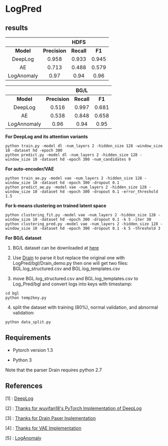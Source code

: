 # LogPred


##  results

|       |            | HDFS |     |
| :----:|:----:|:----:|:----:|
| **Model** | **Precision** | **Recall** | **F1** |
| DeepLog | 0.958 | 0.933 | 0.945 |
| AE | 0.713 | 0.488 | 0.579 |
| LogAnomaly | 0.97 | 0.94 | 0.96 |

|       |            | BG/L |     |
| :----:|:----:|:----:|:----:|
| **Model** | **Precision** | **Recall** | **F1** |
| DeepLog | 0.516 | 0.997 | 0.681 |
| AE | 0.538 |0.848 |0.658 |
| LogAnnomaly  | 0.96 | 0.94 | 0.95 |

**For DeepLog and its attention variants**
```
python train.py -model dl -num_layers 2 -hidden_size 128 -window_size 10 -dataset hd -epoch 300
python predict.py -model dl -num_layers 2 -hidden_size 128 -window_size 10 -dataset hd -epoch 300 -num_candidates 9
```
**For auto-encoder/VAE**
```
python train_ae.py -model vae -num_layers 2 -hidden_size 128 -window_size 10 -dataset hd -epoch 300 -dropout 0.1
python predict_ae.py -model vae -num_layers 2 -hidden_size 128 -window_size 10 -dataset hd -epoch 300 -dropout 0.1 -error_threshold 1.5
```

**For k-means clustering on trained latent space**
```
python clustering_fit.py -model vae -num_layers 2 -hidden_size 128 -window_size 10 -dataset hd -epoch 300 -dropout 0.1 -k 5 -iter 30
python clustering_pred.py -model vae -num_layers 2 -hidden_size 128 -window_size 10 -dataset hd -epoch 300 -dropout 0.1 -k 5 -threshold 3
```


**For BG/L dataset**
1. BG/L dataset can be downloaded at [here](https://zenodo.org/record/3227177)

2. Use [Drain](https://github.com/logpai/logparser/blob/master/demo/Drain_demo.py) to parse it but replace the original one with LogPred/bgl/Drain_demo.py then one will get two files: BGL.log_structured.csv and BGL.log_templates.csv

3. move BGL.log_structured.csv and BGL.log_templates.csv to Log_Pred/bgl and convert logs into keys with timestamp:
```
cd bgl
python temp2key.py
```
4. split the dataset with training (80%), normal validation, and abnormal validation:
```
python data_split.py
```

## Requirements

* Pytorch version 1.3

* Python 3

Note that the parser Drain requires python 2.7


## References
[1] : [DeepLog](https://www.cs.utah.edu/~lifeifei/papers/deeplog.pdf)

[2] : [Thanks for wuyifan18's PyTorch Implementation of DeepLog](https://github.com/wuyifan18/DeepLog)

[3] : [Thanks for Drain Paser Inplementation](https://github.com/logpai/logparser)

[4] : [Thanks for VAE Implementation](https://github.com/tejaslodaya/timeseries-clustering-vae)

[5] : [LogAnomaly](https://www.ijcai.org/Proceedings/2019/0658.pdf)
